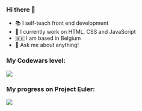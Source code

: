 ### Hi there 👋

- :books: I self-teach front end development
- 🌱 I currently work on HTML, CSS and JavaScript
- 🇧🇪 I am based in Belgium
- 💬 Ask me about anything!

### My Codewars level:
<img src="https://www.codewars.com/users/S.%20Guerra/badges/large">

### My progress on Project Euler:
<img src="https://projecteuler.net/profile/SGuerra.png">
